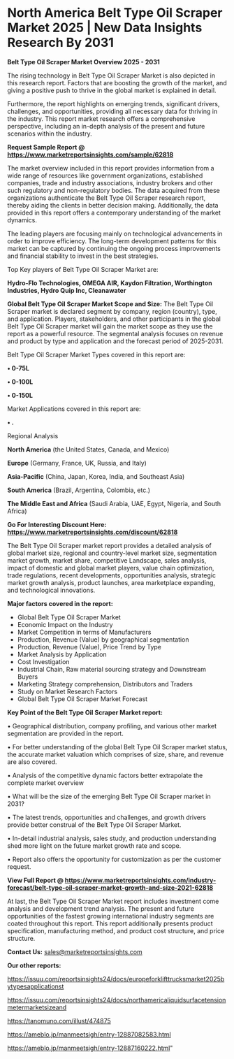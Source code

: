 # North America Belt Type Oil Scraper Market 2025 | New Data Insights Research By 2031

<Strong> Belt Type Oil Scraper Market Overview 2025 - 2031</strong>

The rising technology in Belt Type Oil Scraper Market is also depicted in this research report. Factors that are boosting the growth of the market, and giving a positive push to thrive in the global market is explained in detail.

Furthermore, the report highlights on emerging trends, significant drivers, challenges, and opportunities, providing all necessary data for thriving in the industry. This report market research offers a comprehensive perspective, including an in-depth analysis of the present and future scenarios within the industry.

<strong>Request Sample Report @ <a href=https://www.marketreportsinsights.com/sample/62818>https://www.marketreportsinsights.com/sample/62818</a></strong>

The market overview included in this report provides information from a wide range of resources like government organizations, established companies, trade and industry associations, industry brokers and other such regulatory and non-regulatory bodies. The data acquired from these organizations authenticate the Belt Type Oil Scraper research report, thereby aiding the clients in better decision making. Additionally, the data provided in this report offers a contemporary understanding of the market dynamics.

The leading players are focusing mainly on technological advancements in order to improve efficiency. The long-term development patterns for this market can be captured by continuing the ongoing process improvements and financial stability to invest in the best strategies.

Top Key players of Belt Type Oil Scraper Market are:

<strong>Hydro-Flo Technologies, OMEGA AIR, Kaydon Filtration, Worthington Industries, Hydro Quip Inc, Cleanawater</strong>

<strong><b>Global Belt Type Oil Scraper Market Scope and Size:</b></strong>
The Belt Type Oil Scraper market is declared segment by company, region (country), type, and application. Players, stakeholders, and other participants in the global Belt Type Oil Scraper market will gain the market scope as they use the report as a powerful resource. The segmental analysis focuses on revenue and product by type and application and the forecast period of 2025-2031.

Belt Type Oil Scraper Market Types covered in this report are:

<strong>• 0-75L

• 0-100L

• 0-150L</strong>

Market Applications covered in this report are:

<strong>• .</strong> 

Regional Analysis

<strong>North America</strong> (the United States, Canada, and Mexico)

<strong>Europe</strong> (Germany, France, UK, Russia, and Italy)

<strong>Asia-Pacific</strong> (China, Japan, Korea, India, and Southeast Asia)

<strong>South America</strong> (Brazil, Argentina, Colombia, etc.)

<strong>The Middle East and Africa</strong> (Saudi Arabia, UAE, Egypt, Nigeria, and South Africa)

<strong>Go For Interesting Discount Here: <a href=https://www.marketreportsinsights.com/discount/62818>https://www.marketreportsinsights.com/discount/62818</a></strong>

The Belt Type Oil Scraper market report provides a detailed analysis of global market size, regional and country-level market size, segmentation market growth, market share, competitive Landscape, sales analysis, impact of domestic and global market players, value chain optimization, trade regulations, recent developments, opportunities analysis, strategic market growth analysis, product launches, area marketplace expanding, and technological innovations.

<strong><b>Major factors covered in the report:</b></strong>
<ul>
  <li>Global Belt Type Oil Scraper Market </li>
  <li>Economic Impact on the Industry</li>
  <li>Market Competition in terms of Manufacturers</li>
  <li>Production, Revenue (Value) by geographical segmentation</li>
  <li>Production, Revenue (Value), Price Trend by Type</li>
  <li>Market Analysis by Application</li>
  <li>Cost Investigation</li>
  <li>Industrial Chain, Raw material sourcing strategy and Downstream Buyers</li>
  <li>Marketing Strategy comprehension, Distributors and Traders</li>
  <li>Study on Market Research Factors</li>
  <li>Global Belt Type Oil Scraper Market Forecast</li>
</ul>

<strong><b>Key Point of the Belt Type Oil Scraper Market report:</b></strong>

• Geographical distribution, company profiling, and various other market segmentation are provided in the report.

• For better understanding of the global Belt Type Oil Scraper market status, the accurate market valuation which comprises of size, share, and revenue are also covered.

• Analysis of the competitive dynamic factors better extrapolate the complete market overview

• What will be the size of the emerging Belt Type Oil Scraper market in 2031?

• The latest trends, opportunities and challenges, and growth drivers provide better construal of the Belt Type Oil Scraper Market.

• In-detail industrial analysis, sales study, and production understanding shed more light on the future market growth rate and scope.

• Report also offers the opportunity for customization as per the customer request.

<strong><b>View Full Report @ <a href=https://www.marketreportsinsights.com/industry-forecast/belt-type-oil-scraper-market-growth-and-size-2021-62818>https://www.marketreportsinsights.com/industry-forecast/belt-type-oil-scraper-market-growth-and-size-2021-62818</a></b></strong>


At last, the Belt Type Oil Scraper Market report includes investment come analysis and development trend analysis. The present and future opportunities of the fastest growing international industry segments are coated throughout this report. This report additionally presents product specification, manufacturing method, and product cost structure, and price structure.

<strong>Contact Us:</strong>
sales@marketreportsinsights.com

<strong>Our other reports:</strong>

<a href=https://issuu.com/reportsinsights24/docs/europeforklifttrucksmarket2025bytypesapplicationst>https://issuu.com/reportsinsights24/docs/europeforklifttrucksmarket2025bytypesapplicationst</a>

<a href=https://issuu.com/reportsinsights24/docs/northamericaliquidsurfacetensionmetermarketsizeand>https://issuu.com/reportsinsights24/docs/northamericaliquidsurfacetensionmetermarketsizeand</a>

<a href=https://tanomuno.com/illust/474875>https://tanomuno.com/illust/474875</a>

<a href=https://ameblo.jp/manmeetsigh/entry-12887082583.html>https://ameblo.jp/manmeetsigh/entry-12887082583.html</a>

<a href=https://ameblo.jp/manmeetsigh/entry-12887160222.html>https://ameblo.jp/manmeetsigh/entry-12887160222.html</a>"
